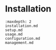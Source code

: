 
# Installation

```{toctree}
:maxdepth: 2
installation.md
setup.md
usage.md
configuration.md
management.md
```
